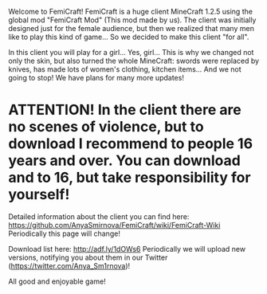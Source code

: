 Welcome to FemiCraft!
FemiCraft is a huge client MineCraft 1.2.5 using the global mod "FemiCraft Mod" (This mod made by us).
The client was initially designed just for the female audience, but then we realized that many men like to play this kind of game...
So we decided to make this client "for all".

In this client you will play for a girl... Yes, girl... 
This is why we changed not only the skin, but also turned the whole MineCraft:
swords were replaced by knives, has made lots of women's clothing, kitchen items... 
And we not going to stop! We have plans for many more updates!

ATTENTION! In the client there are no scenes of violence, but to download I recommend to people 16 years and over. You can download and to 16, but take responsibility for yourself!
=

Detailed information about the client you can find here:
https://github.com/AnyaSmirnova/FemiCraft/wiki/FemiCraft-Wiki
Periodically this page will change!

Download list here:
http://adf.ly/1dOWs6
Periodically we will upload new versions, notifying you about them in our Twitter (https://twitter.com/Anya_Sm1rnova)!

All good and enjoyable game!
